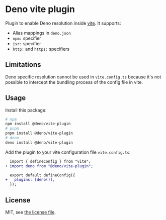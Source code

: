 # Deno vite plugin

Plugin to enable Deno resolution inside [vite](https://github.com/vitejs/vite).
It supports:

- Alias mappings in `deno.json`
- `npm:` specifier
- `jsr:` specifier
- `http:` and `https:` specifiers

## Limitations

Deno specific resolution cannot be used in `vite.config.ts` because it's not
possible to intercept the bundling process of the config file in vite.

## Usage

Install this package:

```sh
# npm
npm install @deno/vite-plugin
# pnpm
pnpm install @deno/vite-plugin
# deno
deno install @deno/vite-plugin
```

Add the plugin to your vite configuration file `vite.config.ts`:

```diff
  import { defineConfig } from "vite";
+ import deno from "@deno/vite-plugin";

  export default defineConfig({
+   plugins: [deno()],
  });
```

## License

MIT, see [the license file](./LICENSE).
